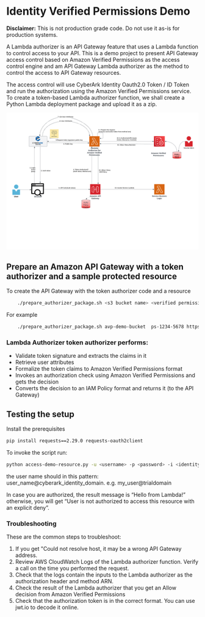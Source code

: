 # Identity Verified Permissions Demo

**Disclaimer:**  This is not production grade code. Do not use it as-is for production systems.

A Lambda authorizer is an API Gateway feature that uses a Lambda function to control access to your API.
This is a demo project to present API Gateway access control based on Amazon Verified Permissions as the access control engine and
am API Gateway Lambda authorizer as the method to control the access to API Gateway resources.

The access control will use CyberArk Identity Oauth2.0 Token / ID Token and run the authorization using the Amazon Verified Permissions service.
To create a token-based Lambda authorizer function, we shall create a Python Lambda deployment package and upload it as a zip.

![Amazon Verified Permissions](architecture.png "Flow and Architecture of the lambda authorizer" )

## Prepare an Amazon API Gateway with a token authorizer and a sample protected resource
To create the API Gateway with the token authorizer code and a resource
``` bash
    ./prepare_authorizer_package.sh <s3 bucket name> <verified permissions policy store id> <cyberark identity url>
```

For example 
``` bash
    ./prepare_authorizer_package.sh avp-demo-bucket  ps-1234-5678 https://xxxx.id.integration-cyberark.cloud/
```

### Lambda Authorizer token authorizer performs:
* Validate token signature and extracts the claims in it
* Retrieve user attributes
* Formalize the token claims to Amazon Verified Permissions format
* Invokes an authorization check using Amazon Verified Permissions and gets the decision
* Converts the decision to an IAM Policy format and returns it (to the API Gateway)

## Testing the setup
Install the prerequisites
```bash
pip install requests==2.29.0 requests-oauth2client
```
To invoke the script run:  
```bash
python access-demo-resource.py -u <username> -p <password> -i <identity url> -g  <resource url>
```
the user name should in this pattern: user_name@cyberark_identity_domain. 
e.g. my_user@trialdomain

In case you are authorized, the result message is “Hello from Lambda!” 
otherwise, you will get “User is not authorized to access this resource with an explicit deny”. 

### Troubleshooting
These are the common steps to troubleshoot:
1. If you get "Could not resolve host, it may be a wrong API Gateway address.
2. Review AWS CloudWatch Logs of the Lambda authorizer function. Verify a call on the time you performed the request.
3. Check that the logs contain the inputs to the Lambda authorizer as the authorization header and method ARN.
4. Check the result of the Lambda authorizer that you get an Allow decision from Amazon Verified Permissions
5. Check that the authorization token is in the correct format. You can use jwt.io to decode it online.

